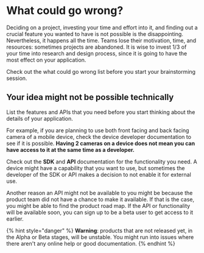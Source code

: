 # What could go wrong?

Deciding on a project, investing your time and effort into it, and finding out a crucial feature you wanted to have is not possible is the disappointing. Nevertheless, it happens all the time. Teams lose their motivation, time, and resources: sometimes projects are abandoned. It is wise to invest 1/3 of your time into research and design process, since it is going to have the most effect on your application.

Check out the what could go wrong list before you start your brainstorming session.

## Your idea might not be possible technically

List the features and APIs that you need before you start thinking about the details of your application. 

For example, if you are planning to use both front facing and back facing camera of a mobile device, check the device developer documentation to see if it is possible. **Having 2 cameras on a device does not mean you can have access to it at the same time as a developer.** 

Check out the **SDK** and **API** documentation for the functionality you need. A device might have a capability that you want to use, but sometimes the developer of the SDK or API makes a decision to not enable it for external use. 

Another reason an API might not be available to you might be because the product team did not have a chance to make it available. If that is the case, you might be able to find the product road map. If the API or functionality will be available soon, you can sign up to be a beta user to get access to it earlier. 

{% hint style="danger" %}
**Warning**: products that are not released yet, in the Alpha or Beta stages, will be unstable. You might run into issues where there aren't any online help or good documentation. 
{% endhint %}



